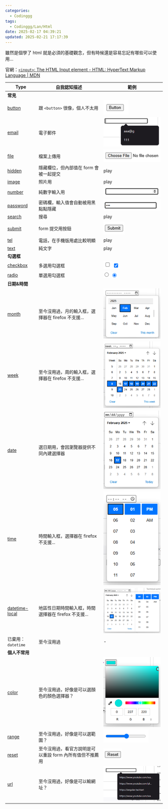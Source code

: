 ```yaml
---
categories:
  - Codinggg
tags:
  - Codinggg/Lan/Html
date: 2025-02-17 04:39:21
updated: 2025-02-21 17:17:39
---
```

雖然是個學了 html 就是必須的基礎觀念，但有時候還是容易忘記有哪些可以使用...

官網：[`<input>`: The HTML Input element - HTML: HyperText Markup Language | MDN](https://developer.mozilla.org/en-US/docs/Web/HTML/Element/input#input_types)

| Type                                                                                             | 自我認知描述                           | 範例                                                                                                                                    |
| ------------------------------------------------------------------------------------------------ | -------------------------------- | ------------------------------------------------------------------------------------------------------------------------------------- |
| **常見**                                                                                           |                                  |                                                                                                                                       |
| [button](https://developer.mozilla.org/en-US/docs/Web/HTML/Element/input/button)                 | 跟 `<button>` 很像，個人不太用            | ![](../../../../assets/images/Pasted%20image%2020250217165843.png)                                                                    |
| [email](https://developer.mozilla.org/en-US/docs/Web/HTML/Element/input/email)                   | 電子郵件                             | ![](../../../../assets/images/Pasted%20image%2020250217170616.png)                                                                    |
| [file](https://developer.mozilla.org/en-US/docs/Web/HTML/Element/input/file)                     | 檔案上傳用                            | ![](../../../../assets/images/Pasted%20image%2020250217170545.png)                                                                    |
| [hidden](https://developer.mozilla.org/en-US/docs/Web/HTML/Element/input/hidden)                 | 隱藏欄位，但內部值在 form 會被一起提交           | play                                                                                                                                  |
| [image](https://developer.mozilla.org/en-US/docs/Web/HTML/Element/input/image)                   | 照片用                              | play                                                                                                                                  |
| [number](https://developer.mozilla.org/en-US/docs/Web/HTML/Element/input/number)                 | 純數字輸入用                           | ![](../../../../assets/images/Pasted%20image%2020250217170529.png)                                                                    |
| [password](https://developer.mozilla.org/en-US/docs/Web/HTML/Element/input/password)             | 密碼欄，輸入值會自動被用黑點點隱藏                | ![](../../../../assets/images/Pasted%20image%2020250217170232.png)                                                                    |
| [search](https://developer.mozilla.org/en-US/docs/Web/HTML/Element/input/search)                 | 搜尋                               | play                                                                                                                                  |
| [submit](https://developer.mozilla.org/en-US/docs/Web/HTML/Element/input/submit)                 | form 提交用按鈕                       | ![](../../../../assets/images/Pasted%20image%2020250217170140.png)                                                                    |
| [tel](https://developer.mozilla.org/en-US/docs/Web/HTML/Element/input/tel)                       | 電話，在手機版用處比較明顯                    | play                                                                                                                                  |
| [text](https://developer.mozilla.org/en-US/docs/Web/HTML/Element/input/text)                     | 純文字                              | play                                                                                                                                  |
| **勾選框**                                                                                          |                                  |                                                                                                                                       |
| [checkbox](https://developer.mozilla.org/en-US/docs/Web/HTML/Element/input/checkbox)             | 多選用勾選框                           | ![](../../../../assets/images/Pasted%20image%2020250217165859.png)![](../../../../assets/images/Pasted%20image%2020250217165941.png)  |
| [radio](https://developer.mozilla.org/en-US/docs/Web/HTML/Element/input/radio)                   | 單選用勾選框                           | ![](../../../../assets/images/Pasted%20image%2020250217170310.png) ![](../../../../assets/images/Pasted%20image%2020250217170318.png) |
| **日期&時間**                                                                                        |                                  |                                                                                                                                       |
| [month](https://developer.mozilla.org/en-US/docs/Web/HTML/Element/input/month)                   | 至今沒用過，月的輸入框，選擇器在 firefox 不支援...  | ![](../../../../assets/images/Pasted%20image%2020250217170451.png)                                                                    |
| [week](https://developer.mozilla.org/en-US/docs/Web/HTML/Element/input/week)                     | 至今沒用過，周的輸入框，選擇器在 firefox 不支援...  | ![](../../../../assets/images/Pasted%20image%2020250217170213.png)                                                                    |
| [date](https://developer.mozilla.org/en-US/docs/Web/HTML/Element/input/date)                     | 選日期用，會因瀏覽器提供不同內建選擇器              | ![](../../../../assets/images/Pasted%20image%2020250217170417.png)                                                                    |
| [time](https://developer.mozilla.org/en-US/docs/Web/HTML/Element/input/time)                     | 時間輸入框，選擇器在 firefox 不支援...        | ![](../../../../assets/images/Pasted%20image%2020250217170155.png)                                                                    |
| [datetime-local](https://developer.mozilla.org/en-US/docs/Web/HTML/Element/input/datetime-local) | 地區性日期時間輸入框，時間選擇器在 firefox 不支援... | ![](../../../../assets/images/Pasted%20image%2020250217170401.png)                                                                    |
| 已棄用：`datetime`                                                                                   | 至今沒用過                            | -                                                                                                                                     |
| **個人不常用**                                                                                        |                                  |                                                                                                                                       |
| [color](https://developer.mozilla.org/en-US/docs/Web/HTML/Element/input/color)                   | 至今沒用過，好像是可以選顏色的顏色選擇器？            | ![](../../../../assets/images/Pasted%20image%2020250217170025.png)                                                                    |
| [range](https://developer.mozilla.org/en-US/docs/Web/HTML/Element/input/range)                   | 至今沒用過，好像是可以選範圍？                  | ![](../../../../assets/images/Pasted%20image%2020250217170044.png)                                                                    |
| [reset](https://developer.mozilla.org/en-US/docs/Web/HTML/Element/input/reset)                   | 至今沒用過，看官方說明是可以重設 form 內所有值但不推薦用  | ![](../../../../assets/images/Pasted%20image%2020250217170056.png)                                                                    |
| [url](https://developer.mozilla.org/en-US/docs/Web/HTML/Element/input/url)                       | 至今沒用過，好像是可以輸網址？                  | ![](../../../../assets/images/Pasted%20image%2020250217170119.png)                                                                    |


